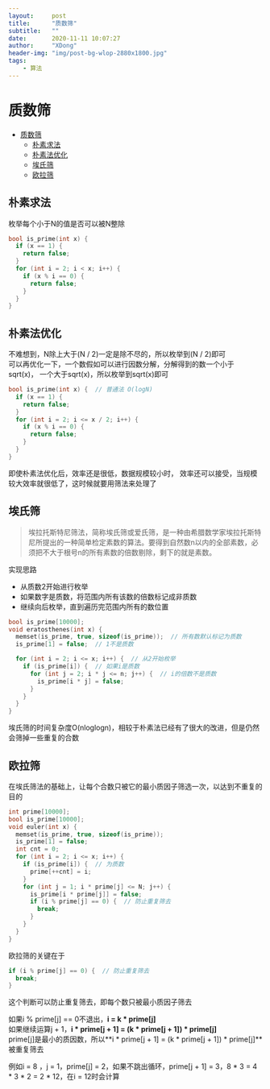 ```yaml
---
layout:     post
title:      "质数筛"
subtitle:   ""
date:       2020-11-11 10:07:27
author:     "XDong"
header-img: "img/post-bg-wlop-2880x1800.jpg"
tags:
    - 算法
---
```



# 质数筛

- [质数筛](#质数筛)
  - [朴素求法](#朴素求法)
  - [朴素法优化](#朴素法优化)
  - [埃氏筛](#埃氏筛)
  - [欧拉筛](#欧拉筛)

## 朴素求法

枚举每个小于N的值是否可以被N整除

```cpp
bool is_prime(int x) {
  if (x == 1) {
    return false;
  }
  for (int i = 2; i < x; i++) {
    if (x % i == 0) {
      return false;
    }
  }
}
```

## 朴素法优化

不难想到，N除上大于(N / 2)一定是除不尽的，所以枚举到(N / 2)即可  
可以再优化一下，一个数假如可以进行因数分解，分解得到的数一个小于sqrt(x)，
一个大于sqrt(x)，所以枚举到sqrt(x)即可

```cpp
bool is_prime(int x) {  // 普通法 O(logN)
  if (x == 1) {
    return false;
  }
  for (int i = 2; i <= x / 2; i++) {
    if (x % i == 0) {
      return false;
    }
  }
}
```

即使朴素法优化后，效率还是很低，数据规模较小时，
效率还可以接受，当规模较大效率就很低了，这时候就要用筛法来处理了

## 埃氏筛

>埃拉托斯特尼筛法，简称埃氏筛或爱氏筛，是一种由希腊数学家埃拉托斯特尼所提出的一种简单检定素数的算法。要得到自然数n以内的全部素数，必须把不大于根号n的所有素数的倍数剔除，剩下的就是素数。

实现思路

- 从质数2开始进行枚举
- 如果数字是质数，将范围内所有该数的倍数标记成非质数
- 继续向后枚举，直到遍历完范围内所有的数位置

```cpp
bool is_prime[10000];
void eratosthenes(int x) {
  memset(is_prime, true, sizeof(is_prime));  // 所有数默认标记为质数
  is_prime[1] = false;  // 1不是质数

  for (int i = 2; i <= x; i++) {  // 从2开始枚举
    if (is_prime[i]) {  // 如果i是质数
      for (int j = 2; i * j <= n; j++) {  // i的倍数不是质数
        is_prime[i * j] = false;
      }
    }
  }
}
```

埃氏筛的时间复杂度O(nloglogn)，相较于朴素法已经有了很大的改进，但是仍然会筛掉一些重复的合数

## 欧拉筛

在埃氏筛法的基础上，让每个合数只被它的最小质因子筛选一次，以达到不重复的目的

```cpp
int prime[10000];
bool is_prime[10000];
void euler(int x) {
  memset(is_prime, true, sizeof(is_prime));
  is_prime[1] = false;
  int cnt = 0;
  for (int i = 2; i <= x; i++) {
    if (is_prime[i]) {  // 为质数
      prime[++cnt] = i; 
    }
    for (int j = 1; i * prime[j] <= N; j++) {
      is_prime[i * prime[j]] = false;
      if (i % prime[j] == 0) {  // 防止重复筛去
        break;
      }
    }
  }
}
```

欧拉筛的关键在于

```cpp
if (i % prime[j] == 0) {  // 防止重复筛去
  break;
}
```

这个判断可以防止重复筛去，即每个数只被最小质因子筛去

如果i % prime[j] == 0不退出，**i = k * prime[j]**  
如果继续运算j + 1，**i * prime[j + 1] = (k * prime[j + 1]) * prime[j]**  
prime[j]是最小的质因数，所以**i * prime[j + 1] = (k * prime[j + 1]) * prime[j]**被重复筛去

例如i = 8 ，j = 1，prime[j] = 2，如果不跳出循环，prime[j + 1] = 3，8 * 3 = 4 * 3 * 2 = 2 * 12，在i = 12时会计算